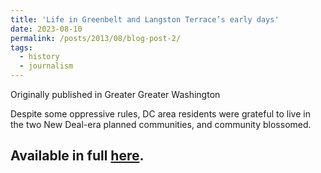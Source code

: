 ```yaml
---
title: 'Life in Greenbelt and Langston Terrace’s early days'
date: 2023-08-10
permalink: /posts/2013/08/blog-post-2/
tags:
  - history
  - journalism
---
```

Originally published in Greater Greater Washington

Despite some oppressive rules, DC area residents were grateful to live in the two New Deal-era planned communities, and community blossomed.

Available in full [here](https://ggwash.org/view/90530/life-in-greenbelt-and-langston-terraces-early-days).
------
